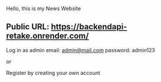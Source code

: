 Hello, this is my News Website

Public URL: https://backendapi-retake.onrender.com/
---
Log in as admin 
email: admin@mail.com
password: admin123

or 

Register by creating your own account 
